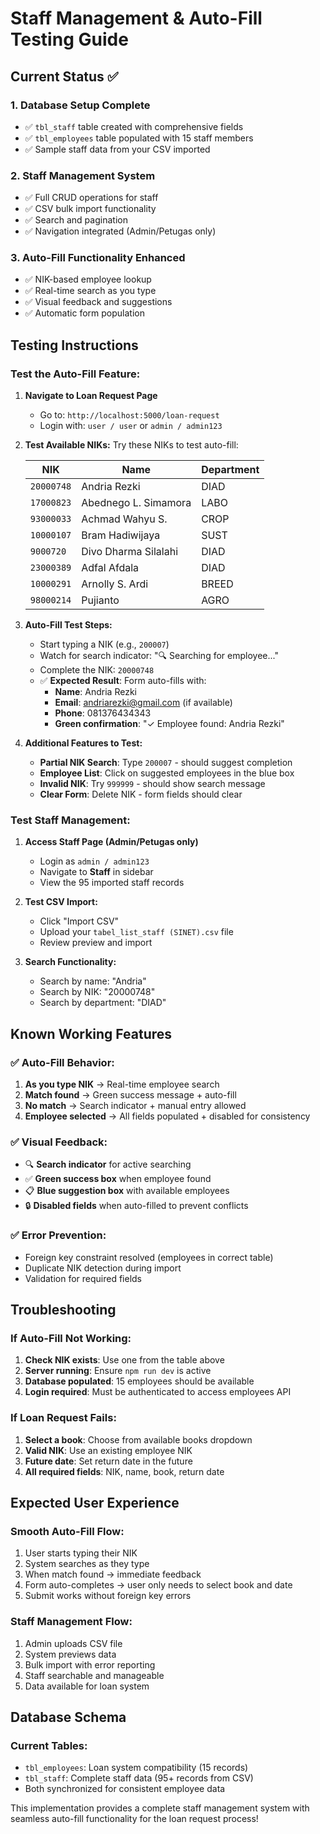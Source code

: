 # Staff Management & Auto-Fill Testing Guide

## Current Status ✅

### 1. **Database Setup Complete**
- ✅ `tbl_staff` table created with comprehensive fields
- ✅ `tbl_employees` table populated with 15 staff members
- ✅ Sample staff data from your CSV imported

### 2. **Staff Management System**
- ✅ Full CRUD operations for staff
- ✅ CSV bulk import functionality  
- ✅ Search and pagination
- ✅ Navigation integrated (Admin/Petugas only)

### 3. **Auto-Fill Functionality Enhanced**
- ✅ NIK-based employee lookup
- ✅ Real-time search as you type
- ✅ Visual feedback and suggestions
- ✅ Automatic form population

## Testing Instructions

### **Test the Auto-Fill Feature:**

1. **Navigate to Loan Request Page**
   - Go to: `http://localhost:5000/loan-request`
   - Login with: `user / user` or `admin / admin123`

2. **Test Available NIKs:**
   Try these NIKs to test auto-fill:
   
   | NIK | Name | Department |
   |-----|------|------------|
   | `20000748` | Andria Rezki | DIAD |
   | `17000823` | Abednego L. Simamora | LABO |
   | `93000033` | Achmad Wahyu S. | CROP |
   | `10000107` | Bram Hadiwijaya | SUST |
   | `9000720` | Divo Dharma Silalahi | DIAD |
   | `23000389` | Adfal Afdala | DIAD |
   | `10000291` | Arnolly S. Ardi | BREED |
   | `98000214` | Pujianto | AGRO |

3. **Auto-Fill Test Steps:**
   - Start typing a NIK (e.g., `200007`)
   - Watch for search indicator: "🔍 Searching for employee..."
   - Complete the NIK: `20000748`
   - ✅ **Expected Result**: Form auto-fills with:
     - **Name**: Andria Rezki
     - **Email**: andriarezki@gmail.com (if available)
     - **Phone**: 081376434343
     - **Green confirmation**: "✓ Employee found: Andria Rezki"

4. **Additional Features to Test:**
   - **Partial NIK Search**: Type `200007` - should suggest completion
   - **Employee List**: Click on suggested employees in the blue box
   - **Invalid NIK**: Try `999999` - should show search message
   - **Clear Form**: Delete NIK - form fields should clear

### **Test Staff Management:**

1. **Access Staff Page (Admin/Petugas only)**
   - Login as `admin / admin123`
   - Navigate to **Staff** in sidebar
   - View the 95 imported staff records

2. **Test CSV Import:**
   - Click "Import CSV"
   - Upload your `tabel_list_staff (SINET).csv` file
   - Review preview and import

3. **Search Functionality:**
   - Search by name: "Andria"
   - Search by NIK: "20000748"
   - Search by department: "DIAD"

## Known Working Features

### ✅ **Auto-Fill Behavior:**
1. **As you type NIK** → Real-time employee search
2. **Match found** → Green success message + auto-fill
3. **No match** → Search indicator + manual entry allowed
4. **Employee selected** → All fields populated + disabled for consistency

### ✅ **Visual Feedback:**
- 🔍 **Search indicator** for active searching
- ✅ **Green success box** when employee found
- 📋 **Blue suggestion box** with available employees
- 🔒 **Disabled fields** when auto-filled to prevent conflicts

### ✅ **Error Prevention:**
- Foreign key constraint resolved (employees in correct table)
- Duplicate NIK detection during import
- Validation for required fields

## Troubleshooting

### If Auto-Fill Not Working:
1. **Check NIK exists**: Use one from the table above
2. **Server running**: Ensure `npm run dev` is active
3. **Database populated**: 15 employees should be available
4. **Login required**: Must be authenticated to access employees API

### If Loan Request Fails:
1. **Select a book**: Choose from available books dropdown
2. **Valid NIK**: Use an existing employee NIK
3. **Future date**: Set return date in the future
4. **All required fields**: NIK, name, book, return date

## Expected User Experience

### **Smooth Auto-Fill Flow:**
1. User starts typing their NIK
2. System searches as they type
3. When match found → immediate feedback
4. Form auto-completes → user only needs to select book and date
5. Submit works without foreign key errors

### **Staff Management Flow:**
1. Admin uploads CSV file
2. System previews data
3. Bulk import with error reporting
4. Staff searchable and manageable
5. Data available for loan system

## Database Schema

### **Current Tables:**
- `tbl_employees`: Loan system compatibility (15 records)
- `tbl_staff`: Complete staff data (95+ records from CSV)
- Both synchronized for consistent employee data

This implementation provides a complete staff management system with seamless auto-fill functionality for the loan request process!